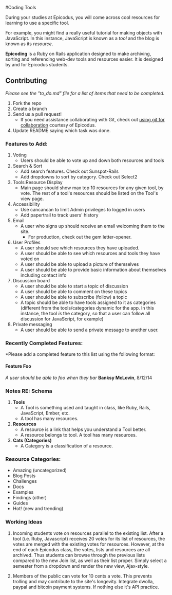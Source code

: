 #Coding Tools

During your studies at Epicodus, you will come across cool resources for learning to use a specific tool. 

For example, you might find a really useful tutorial for making objects with JavaScript. In this instance, JavaScript is known as a *tool* and the blog is known as its *resource*. 

**Epicoding** is a Ruby on Rails application designed to make archiving, sorting and referencing web-dev tools and resources easier. It is designed by and for Epicodus students.

## Contributing

*Please see the "to_do.md" file for a list of items that need to be completed.*

1. Fork the repo
2. Create a branch
3. Send us a pull request!
    * If you need assistance collaborating with Git, check out [using git for collaboration](http://www.learnhowtoprogram.com/lessons/using-git-for-collaboration) courtesy of Epicodus.
4. Update README saying which task was done.

### Features to Add:

1. Voting
	* Users should be able to vote up and down both resources and tools
2. Search & Sort
	* Add search features. Check out Sunspot-Rails
	* Add dropdowns to sort by category. Check out Select2
3. Tools:Resource Display
	* Main page should show max top 10 resources for any given tool, by vote. The rest of a tool's resources should be listed on the Tool's view page.
4. Accessibility
	* Use cancancan to limit Admin privileges to logged in users
	* Add papertrail to track users' history
5. Email
	* A user who signs up should receive an email welcoming them to the site.
		* For production, check out the gem letter-opener.
6. User Profiles
	* A user should see which resources they have uploaded.
	* A user should be able to see which resources and tools they have voted on
	* A user should be able to upload a picture of themselves
	* A user should be able to provide basic information about themselves including contact info
7. Discussion board
	* A user should be able to start a topic of discussion 
	* A user should be able to comment on these topics
	* A user should be able to subscribe (follow) a topic
	* A topic should be able to have tools assigned to it as categories (different from the tools/categories dynamic for the app. In this instance, the tool *is* the category, so that a user can follow all discussion for JavaScript, for example)
8. Private messaging
	* A user should be able to send a private message to another user. 

### Recently Completed Features:
*Please add a completed feature to this list using the following format:
#### Feature Foo
*A user should be able to foo when they bar*
**Banksy McLovin**, 8/12/14


### Notes RE: Schema

1. **Tools**
    * A Tool is something used and taught in class, like Ruby, Rails, JavaScript, Ember, etc.
    * A tool has many resources.
2. **Resources**
    * A resource is a link that helps you understand a Tool better.
    * A resource belongs to tool. A tool has many resources.
3. **Cats (Categories)**
    * A Category is a classification of a resource.

### Resource Categories:

* Amazing (uncategorized)
* Blog Posts
* Challenges
* Docs
* Examples
* Findings (other)
* Guides
* Hot! (new and trending)

### Working Ideas

1. Incoming students vote on resources parallel to the existing list. After a tool (i.e. Ruby, Javascript) receives 20 votes for its list of resources, the votes are merged with the existing votes for resources. However, at the end of each Epicodus class, the votes, lists and resources are all archived. Thus students can browse through the previous lists compared to the new Join list, as well as their list proper. Simply select a semester from a dropdown and render the new view, Ajax-style.

2. Members of the public can vote for 10 cents a vote. This prevents trolling and may contribute to the site's longevity. Integrate dwolla, paypal and bitcoin payment systems. If nothing else it's API practice.


